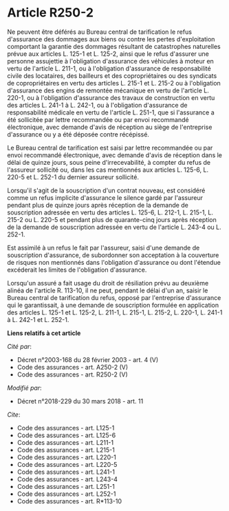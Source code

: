 # Article R250-2

Ne peuvent être déférés au Bureau central de tarification le refus d'assurance des dommages aux biens ou contre les pertes
d'exploitation comportant la garantie des dommages résultant de catastrophes naturelles prévue aux articles L. 125-1 et L.
125-2, ainsi que le refus d'assurer une personne assujettie à l'obligation d'assurance des véhicules à moteur en vertu de
l'article L. 211-1, ou à l'obligation d'assurance de responsabilité civile des locataires, des bailleurs et des
copropriétaires ou des syndicats de copropriétaires en vertu des articles L. 215-1 et L. 215-2 ou à l'obligation d'assurance
des engins de remontée mécanique en vertu de l'article L. 220-1, ou à l'obligation d'assurance des travaux de construction en
vertu des articles L. 241-1 à L. 242-1, ou à l'obligation d'assurance de responsabilité médicale en vertu de l'article L.
251-1, que si l'assurance a été sollicitée par lettre recommandée ou par envoi recommandé électronique, avec demande d'avis
de réception au siège de l'entreprise d'assurance ou y a été déposée contre récépissé.

Le Bureau central de tarification est saisi par lettre recommandée ou par envoi recommandé électronique, avec demande d'avis
de réception dans le délai de quinze jours, sous peine d'irrecevabilité, à compter du refus de l'assureur sollicité ou, dans
les cas mentionnés aux articles L. 125-6, L. 220-5 et L. 252-1 du dernier assureur sollicité.

Lorsqu'il s'agit de la souscription d'un contrat nouveau, est considéré comme un refus implicite d'assurance le silence gardé
par l'assureur pendant plus de quinze jours après réception de la demande de souscription adressée en vertu des articles L.
125-6, L. 212-1, L. 215-1, L. 215-2 ou L. 220-5 et pendant plus de quarante-cinq jours après réception de la demande de
souscription adressée en vertu de l'article L. 243-4 ou L. 252-1.

Est assimilé à un refus le fait par l'assureur, saisi d'une demande de souscription d'assurance, de subordonner son
acceptation à la couverture de risques non mentionnés dans l'obligation d'assurance ou dont l'étendue excéderait les limites
de l'obligation d'assurance.

Lorsqu'un assuré a fait usage du droit de résiliation prévu au deuxième alinéa de l'article R. 113-10, il ne peut, pendant le
délai d'un an, saisir le Bureau central de tarification du refus, opposé par l'entreprise d'assurance qui le garantissait, à
une demande de souscription formulée en application des articles L. 125-1 et L. 125-2, L. 211-1, L. 215-1, L. 215-2, L.
220-1, L. 241-1 à L. 242-1 et L. 252-1.

**Liens relatifs à cet article**

_Cité par_:

  - Décret n°2003-168 du 28 février 2003 - art. 4 (V)
  - Code des assurances - art. A250-2 (V)
  - Code des assurances - art. R250-2 (V)

_Modifié par_:

  - Décret n°2018-229 du 30 mars 2018 - art. 11

_Cite_:

  - Code des assurances - art. L125-1
  - Code des assurances - art. L125-6
  - Code des assurances - art. L211-1
  - Code des assurances - art. L215-1
  - Code des assurances - art. L220-1
  - Code des assurances - art. L220-5
  - Code des assurances - art. L241-1
  - Code des assurances - art. L243-4
  - Code des assurances - art. L251-1
  - Code des assurances - art. L252-1
  - Code des assurances - art. R*113-10
